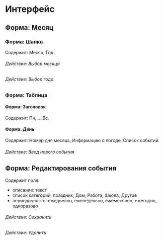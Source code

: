 # Интерфейс

## Форма: Месяц

### Форма: Шапка
Содержит: Месяц, Год.
###### Действие: Выбор месяца
###### Действие: Выбор года

### Форма: Таблица
#### Форма: Заголовок
Содержит: Пн, ... Вс.
#### Форма: День
Содержит: Номер дня месяца, Информацию о погоде, Список событий. 

###### Действие: Ввод нового события

## Форма: Редактирования события
Содержит поля: 
* описание: текст
* список категорий: праздник, Дом, Работа, Школа, Другое
* периодичность: ежедневно, еженедельно, ежемесячно, ежегодно, одноразово
###### Действие: Сохранить
###### Действие: Удалить



